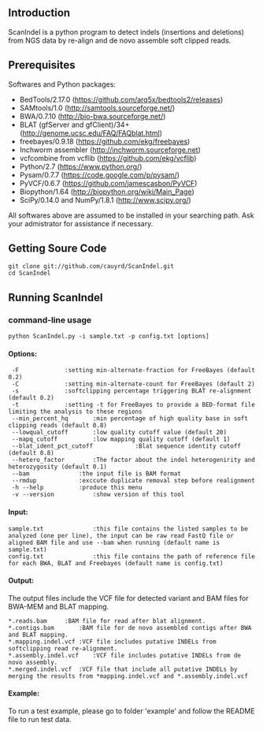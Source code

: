 Introduction
------------
ScanIndel is a python program to detect indels (insertions and deletions) from NGS data by re-align and de novo assemble soft clipped reads. 

Prerequisites
----------------
Softwares and Python packages:
* BedTools/2.17.0 (https://github.com/arq5x/bedtools2/releases)
* SAMtools/1.0 (http://samtools.sourceforge.net/)
* BWA/0.7.10 (http://bio-bwa.sourceforge.net/) 
* BLAT (gfServer and gfClient)/34+ (http://genome.ucsc.edu/FAQ/FAQblat.html)
* freebayes/0.9.18 (https://github.com/ekg/freebayes)
* Inchworm assembler (http://inchworm.sourceforge.net)
* vcfcombine from vcflib (https://github.com/ekg/vcflib)
* Python/2.7 (https://www.python.org/)
* Pysam/0.7.7 (https://code.google.com/p/pysam/)
* PyVCF/0.6.7 (https://github.com/jamescasbon/PyVCF)
* Biopython/1.64 (http://biopython.org/wiki/Main_Page)
* SciPy/0.14.0 and NumPy/1.8.1 (http://www.scipy.org/)

All softwares above are assumed to be installed in your searching path. Ask your admistrator for assistance if necessary. 

Getting Soure Code
------------------
	git clone git://github.com/cauyrd/ScanIndel.git
	cd ScanIndel
Running ScanIndel
-----------------
### command-line usage
	python ScanIndel.py -i sample.txt -p config.txt [options]
#### Options:
	 -F				:setting min-alternate-fraction for FreeBayes (default 0.2)
	 -C				:setting min-alternate-count for FreeBayes (default 2)
	 -s				:softclipping percentage triggering BLAT re-alignment (default 0.2)
	 -t				:setting -t for FreeBayes to provide a BED-format file limiting the analysis to these regions
	 --min_percent_hq		:min percentage of high quality base in soft clipping reads (default 0.8)
	 --lowqual_cutoff		:low quality cutoff value (default 20)
	 --mapq_cutoff			:low mapping quality cutoff (default 1)
	 --blat_ident_pct_cutoff			:Blat sequence identity cutoff (default 0.8)
	 --hetero_factor		:The factor about the indel heterogenirity and heterozygosity (default 0.1)
	 --bam 				:the input file is BAM format
	 --rmdup			:exccute duplicate removal step before realignment
	 -h --help			:produce this menu
	 -v --version			:show version of this tool
#### Input:
	sample.txt    			:this file contains the listed samples to be analyzed (one per line), the input can be raw read FastQ file or aligned BAM file and use --bam when running (default name is sample.txt)
	config.txt    			:this file contains the path of reference file for each BWA, BLAT and Freebayes (default name is config.txt)
#### Output:
The output files include the VCF file for detected variant and BAM files for BWA-MEM and BLAT mapping.

	*.reads.bam		:BAM file for read after blat alignment.
	*.contigs.bam 		:BAM file for de novo assembled contigs after BWA and BLAT mapping.
	*.mapping.indel.vcf	:VCF file includes putative INDELs from softclipping read re-alignment.
	*.assembly.indel.vcf	:VCF file includes putative INDELs from de novo assembly.
	*.merged.indel.vcf	:VCF file that include all putative INDELs by merging the results from *mapping.indel.vcf and *.assembly.indel.vcf
#### Example:
To run a test example, please go to folder 'example' and follow the README file to run test data.
